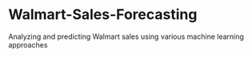 # Walmart-Sales-Forecasting
Analyzing and predicting Walmart sales using various machine learning approaches
